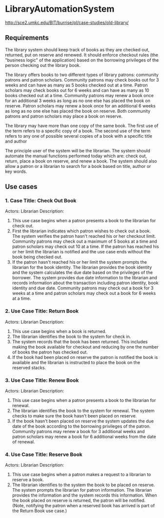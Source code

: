 # LibraryAutomationSystem

http://sce2.umkc.edu/BIT/burrise/pl/case-studies/old-library/

## Requirements
The library system should keep track of books as they are checked out, returned, put on reserve and renewed. It should enforce checkout rules (the "business logic" of the application) based on the borrowing privileges of the person checking out the library book.

The library offers books to two different types of library patrons: community patrons and patron scholars. Community patrons may check books out for 3 weeks and can have as many as 5 books checked out at a time. Patron scholars may check books out for 6 weeks and can have as many as 10 books checked out at a time. Community patrons may renew a book once for an additional 3 weeks as long as no one else has placed the book on reserve. Patron scholars may renew a book once for an additional 6 weeks as long as no one else has placed the book on reserve. Both community patrons and patron scholars may place a book on reserve.

The library may have more than one copy of the same book. The first use of the term refers to a specific copy of a book. The second use of the term refers to any one of possible several copies of a book with a specific title and author

The principle user of the system will be the librarian. The system should automate the manual functions performed today which are: check out, return, place a book on reserve, and renew a book. The system should also allow a patron or a librarian to search for a book based on title, author or key words.

## Use cases
### 1. Case Title:	Check Out Book
Actors:	Librarian
Description:	
   1. This use case begins when a patron presents a book to the librarian for check out.
   2. First the librarian indicates which patron wishes to check out a book. The system verifies the patron hasn't reached his or her checkout limit. Community patrons may check out a maximum of 5 books at a time and patron scholars may check out 10 at a time. If the patron has reached his or her limit the librarian is notified and the use case ends without the book being checked out.
   3. If the patron hasn't reached his or her limit the system prompts the librarian for the book identity. The librarian provides the book identity and the system calculates the due date based on the privileges of the borrower. The system provides due date information to the librarian and records information about the transaction including patron identity, book identity and due date. Community patrons may check out a book for 3 weeks at a time and patron scholars may check out a book for 6 weeks at a time.
   
### 2. Use Case Title:	Return Book
Actors:	Librarian
Description:	
   1. This use case begins when a book is returned.
   2. The librarian identifies the book to the system for check in.
   3. The system records that the book has been returned. This includes making the book available for checkout and reducing by one the number of books the patron has checked out.
   4. If the book had been placed on reserve the patron is notified the book is available and the librarian is instructed to place the book on the reserved stacks.
   
### 3. Use Case Title:	Renew Book
Actors:	Librarian
Description:	
   1. This use case begins when a patron presents a book to the librarian for renewal.
   2. The librarian identifies the book to the system for renewal. The system checks to make sure the book hasn't been placed on reserve.
   3. If the book hasn't been placed on reserve the system updates the due date of the book according to the borrowing privileges of the patron. Community patrons may renew a book for 3 additional weeks and patron scholars may renew a book for 6 additional weeks from the date of renewal.
   
### 4. Use Case Title:	Reserve Book
Actors:	Librarian
Description:
   1. This use case begins when a patron makes a request to a librarian to reserve a book.
   2. The librarian identifies to the system the book to be placed on reserve. The system prompts the librarian for patron information. The librarian provides the information and the system records this information. When the book placed on reserve is returned, the patron will be notified. (Note, notifying the patron when a reserved book has arrived is part of the Return Book use case.)   